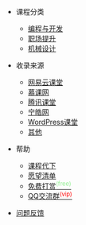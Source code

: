 
  - 课程分类
  
    - [编程与开发](category/develop.md)
    - [职场提升](category/office.md)
    - [机械设计](get-started/custom-navbar.md)
  
  - 收录来源
  
    - [网易云课堂](custom/163.md)
    - [慕课网](custom/imooc.md)
    - [腾讯课堂](custom/keqq.md)
    - [宁皓网](custom/ninghao.md)
    - [WordPress课堂](custom/wordpresskt.md)
    - [其他](custom/other.md)

  - 帮助

    - [课程代下](guide/download.md)
    - [愿望清单](guide/wish.md)
    - [免费打赏<sup style="color:lightgreen">(free)<sup>](guide/pay.md)
    - [QQ交流群<sup style="color:red">(vip)<sup>](guide/qq.md)

  - [问题反馈](faq.md)

